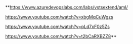 **https://www.azuredevopslabs.com/labs/vstsextend/aml/

https://www.youtube.com/watch?v=xbgMqCuWgzs

https://www.youtube.com/watch?v=pLd7xF0z5Zs

https://www.youtube.com/watch?v=t2bCaRXBZZ8**
